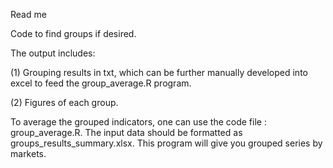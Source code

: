 Read me

Code to find groups if desired.

The output includes:

(1)	Grouping results in txt, which can be further manually developed into excel to feed the group_average.R program.

(2)	Figures of each group.

To average the grouped indicators, one can use the code file : group_average.R.
The input data should be formatted as groups_results_summary.xlsx. This program will give you grouped series by markets.
